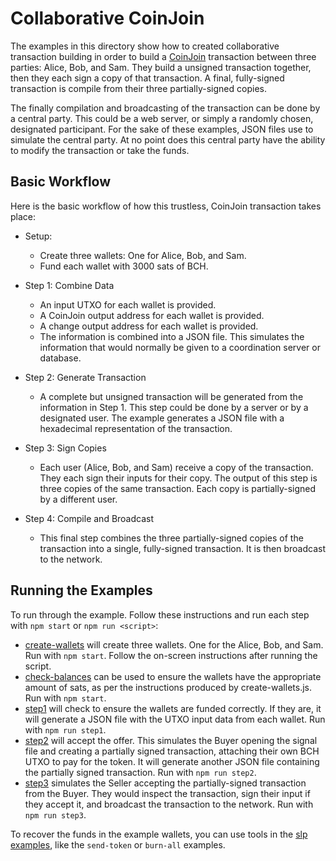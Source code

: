 # Collaborative CoinJoin
The examples in this directory show how to created collaborative transaction building in order to build a [CoinJoin](https://en.bitcoin.it/wiki/CoinJoin) transaction between three parties: Alice, Bob, and Sam. They build a unsigned transaction together, then they each sign a copy of that transaction. A final, fully-signed transaction is compile from their three partially-signed copies.

The finally compilation and broadcasting of the transaction can be done by a central party. This could be a web server, or simply a randomly chosen, designated participant. For the sake of these examples, JSON files use to simulate the central party. At no point does this central party have the ability to modify the transaction or take the funds.

## Basic Workflow
Here is the basic workflow of how this trustless, CoinJoin transaction takes place:

- Setup:
  - Create three wallets: One for Alice, Bob, and Sam.
  - Fund each wallet with 3000 sats of BCH.

- Step 1: Combine Data
  - An input UTXO for each wallet is provided.
  - A CoinJoin output address for each wallet is provided.
  - A change output address for each wallet is provided.
  - The information is combined into a JSON file. This simulates the information that would normally be given to a coordination server or database.

- Step 2: Generate Transaction
  - A complete but unsigned transaction will be generated from the information in Step 1. This step could be done by a server or by a designated user. The example generates a JSON file with a hexadecimal representation of the transaction.

- Step 3: Sign Copies
  - Each user (Alice, Bob, and Sam) receive a copy of the transaction. They each sign their inputs for their copy. The output of this step is three copies of the same transaction. Each copy is partially-signed by a different user.

- Step 4: Compile and Broadcast
  - This final step combines the three partially-signed copies of the transaction into a single, fully-signed transaction. It is then broadcast to the network.

## Running the Examples
To run through the example. Follow these instructions and run each step with `npm start` or `npm run <script>`:

- [create-wallets](./create-wallets) will create three wallets. One for the Alice, Bob, and Sam. Run with `npm start`. Follow the on-screen instructions after running the script.
- [check-balances](./check-balances) can be used to ensure the wallets have the appropriate amount of sats, as per the instructions produced by create-wallets.js. Run with `npm start`.
- [step1](./combine) will check to ensure the wallets are funded correctly. If they are, it will generate a JSON file with the UTXO input data from each wallet. Run with `npm run step1`.
- [step2](./combine) will accept the offer. This simulates the Buyer opening the signal file and creating a partially signed transaction, attaching their own BCH UTXO to pay for the token. It will generate another JSON file containing the partially signed transaction. Run with `npm run step2`.
- [step3](./combine) simulates the Seller accepting the partially-signed transaction from the Buyer. They would inspect the transaction, sign their input if they accept it, and broadcast the transaction to the network. Run with `npm run step3`.

To recover the funds in the example wallets, you can use tools in the [slp examples](../../slp), like the `send-token` or `burn-all` examples.
